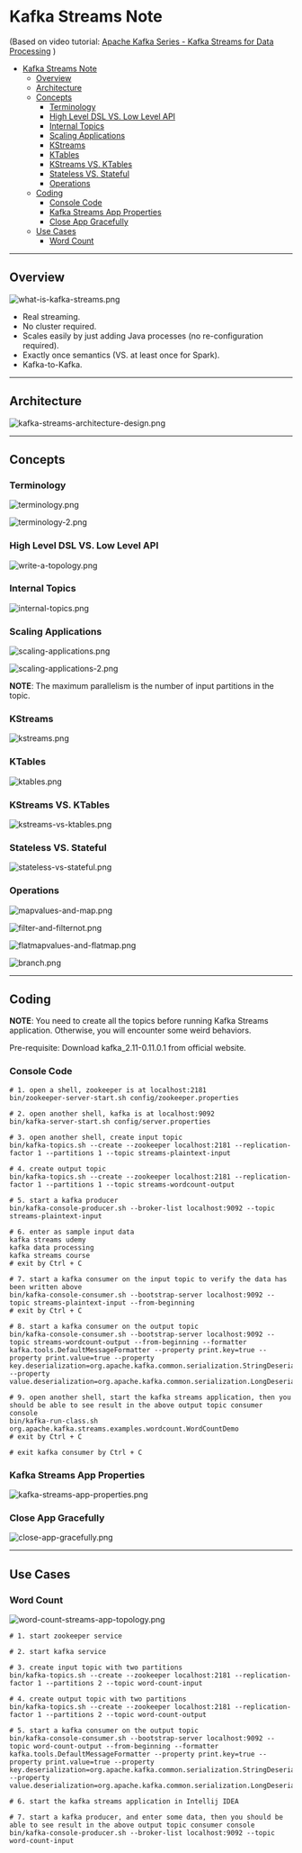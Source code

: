 # Kafka Streams Note

(Based on video tutorial: [Apache Kafka Series - Kafka Streams for Data Processing](https://learning.oreilly.com/videos/apache-kafka-series/9781789343496/) )

- [Kafka Streams Note](#kafka-streams-note)
  - [Overview](#overview)
  - [Architecture](#architecture)
  - [Concepts](#concepts)
    - [Terminology](#terminology)
    - [High Level DSL VS. Low Level API](#high-level-dsl-vs-low-level-api)
    - [Internal Topics](#internal-topics)
    - [Scaling Applications](#scaling-applications)
    - [KStreams](#kstreams)
    - [KTables](#ktables)
    - [KStreams VS. KTables](#kstreams-vs-ktables)
    - [Stateless VS. Stateful](#stateless-vs-stateful)
    - [Operations](#operations)
  - [Coding](#coding)
    - [Console Code](#console-code)
    - [Kafka Streams App Properties](#kafka-streams-app-properties)
    - [Close App Gracefully](#close-app-gracefully)
  - [Use Cases](#use-cases)
    - [Word Count](#word-count)

---

## Overview

![what-is-kafka-streams.png](img/what-is-kafka-streams.png)

- Real streaming. 
- No cluster required. 
- Scales easily by just adding Java processes (no re-configuration required).
- Exactly once semantics (VS. at least once for Spark).
- Kafka-to-Kafka.

---

## Architecture

![kafka-streams-architecture-design.png](img/kafka-streams-architecture-design.png)

---

## Concepts

### Terminology

![terminology.png](img/terminology.png)

![terminology-2.png](img/terminology-2.png)

### High Level DSL VS. Low Level API

![write-a-topology.png](img/write-a-topology.png)

### Internal Topics

![internal-topics.png](img/internal-topics.png)

### Scaling Applications 

![scaling-applications.png](img/scaling-applications.png)

![scaling-applications-2.png](img/scaling-applications-2.png)

**NOTE**: The maximum parallelism is the number of input partitions in the topic.

### KStreams

![kstreams.png](img/kstreams.png)

### KTables

![ktables.png](img/ktables.png)

### KStreams VS. KTables

![kstreams-vs-ktables.png](img/kstreams-vs-ktables.png)

### Stateless VS. Stateful

![stateless-vs-stateful.png](img/stateless-vs-stateful.png)

### Operations

![mapvalues-and-map.png](img/mapvalues-and-map.png)

![filter-and-filternot.png](img/filter-and-filternot.png)

![flatmapvalues-and-flatmap.png](img/flatmapvalues-and-flatmap.png)

![branch.png](img/branch.png)

---

## Coding

**NOTE**: You need to create all the topics before running Kafka Streams application. Otherwise, you will encounter some weird behaviors.

Pre-requisite: Download kafka_2.11-0.11.0.1 from official website. 

### Console Code

```shell
# 1. open a shell, zookeeper is at localhost:2181
bin/zookeeper-server-start.sh config/zookeeper.properties

# 2. open another shell, kafka is at localhost:9092
bin/kafka-server-start.sh config/server.properties

# 3. open another shell, create input topic 
bin/kafka-topics.sh --create --zookeeper localhost:2181 --replication-factor 1 --partitions 1 --topic streams-plaintext-input 

# 4. create output topic 
bin/kafka-topics.sh --create --zookeeper localhost:2181 --replication-factor 1 --partitions 1 --topic streams-wordcount-output 

# 5. start a kafka producer
bin/kafka-console-producer.sh --broker-list localhost:9092 --topic streams-plaintext-input 

# 6. enter as sample input data
kafka streams udemy
kafka data processing
kafka streams course
# exit by Ctrl + C

# 7. start a kafka consumer on the input topic to verify the data has been written above
bin/kafka-console-consumer.sh --bootstrap-server localhost:9092 --topic streams-plaintext-input --from-beginning
# exit by Ctrl + C

# 8. start a kafka consumer on the output topic
bin/kafka-console-consumer.sh --bootstrap-server localhost:9092 --topic streams-wordcount-output --from-beginning --formatter kafka.tools.DefaultMessageFormatter --property print.key=true --property print.value=true --property key.deserialization=org.apache.kafka.common.serialization.StringDeserializer --property value.deserialization=org.apache.kafka.common.serialization.LongDeserializer

# 9. open another shell, start the kafka streams application, then you should be able to see result in the above output topic consumer console
bin/kafka-run-class.sh org.apache.kafka.streams.examples.wordcount.WordCountDemo
# exit by Ctrl + C

# exit kafka consumer by Ctrl + C
```

### Kafka Streams App Properties 

![kafka-streams-app-properties.png](img/kafka-streams-app-properties.png)

### Close App Gracefully

![close-app-gracefully.png](img/close-app-gracefully.png)

---

## Use Cases

### Word Count

![word-count-streams-app-topology.png](img/word-count-streams-app-topology.png)

```shell
# 1. start zookeeper service

# 2. start kafka service

# 3. create input topic with two partitions
bin/kafka-topics.sh --create --zookeeper localhost:2181 --replication-factor 1 --partitions 2 --topic word-count-input

# 4. create output topic with two partitions
bin/kafka-topics.sh --create --zookeeper localhost:2181 --replication-factor 1 --partitions 2 --topic word-count-output

# 5. start a kafka consumer on the output topic
bin/kafka-console-consumer.sh --bootstrap-server localhost:9092 --topic word-count-output --from-beginning --formatter kafka.tools.DefaultMessageFormatter --property print.key=true --property print.value=true --property key.deserialization=org.apache.kafka.common.serialization.StringDeserializer --property value.deserialization=org.apache.kafka.common.serialization.LongDeserializer

# 6. start the kafka streams application in Intellij IDEA

# 7. start a kafka producer, and enter some data, then you should be able to see result in the above output topic consumer console
bin/kafka-console-producer.sh --broker-list localhost:9092 --topic word-count-input
```

